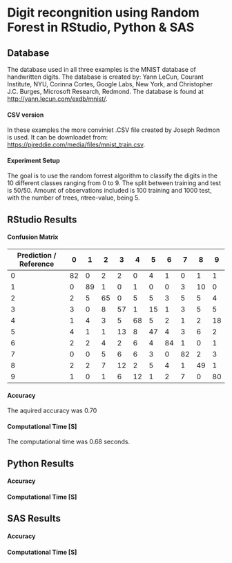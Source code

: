 # Digit recongnition using Random Forest in RStudio, Python & SAS

## Database
The database used in all three examples is the MNIST database of handwritten digits. The database is created by: Yann LeCun, Courant Institute, NYU, Corinna Cortes, Google Labs, New York, and Christopher J.C. Burges, Microsoft Research, Redmond. The database is found at http://yann.lecun.com/exdb/mnist/.

#### CSV version
In these examples the more conviniet .CSV file created by Joseph Redmon is used. It can be downloadet from: https://pjreddie.com/media/files/mnist_train.csv.

#### Experiment Setup
The goal is to use the random forrest algorithm to classify the digits in the 10 different classes ranging from 0 to 9. The split between training and test is 50/50. Amount of observations included is 100 training and 1000 test, with the number of trees, ntree-value, being 5.

## RStudio Results
#### Confusion Matrix
| Prediction / Reference | 0  | 1  | 2  | 3  | 4  | 5  | 6  | 7  | 8  | 9  |
|------------------------|----|----|----|----|----|----|----|----|----|----|
| 0                      | 82 | 0  | 2  | 2  | 0  | 4  | 1  | 0  | 1  | 1  |
| 1                      | 0  | 89 | 1  | 0  | 1  | 0  | 0  | 3  | 10 | 0  |
| 2                      | 2  | 5  | 65 | 0  | 5  | 5  | 3  | 5  | 5  | 4  |
| 3                      | 3  | 0  | 8  | 57 | 1  | 15 | 1  | 3  | 5  | 5  |
| 4                      | 1  | 4  | 3  | 5  | 68 | 5  | 2  | 1  | 2  | 18 |
| 5                      | 4  | 1  | 1  | 13 | 8  | 47 | 4  | 3  | 6  | 2  |
| 6                      | 2  | 2  | 4  | 2  | 6  | 4  | 84 | 1  | 0  | 1  |
| 7                      | 0  | 0  | 5  | 6  | 6  | 3  | 0  | 82 | 2  | 3  |
| 8                      | 2  | 2  | 7  | 12 | 2  | 5  | 4  | 1  | 49 | 1  |
| 9                      | 1  | 0  | 1  | 6  | 12 | 1  | 2  | 7  | 0  | 80 |

#### Accuracy
The aquired accuracy was 0.70

#### Computational Time [S]
The computational time was 0.68 seconds.

## Python Results
#### Accuracy
#### Computational Time [S]

## SAS Results
#### Accuracy
#### Computational Time [S]

